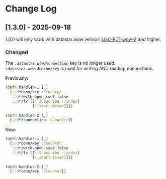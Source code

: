 # Change Log

## [1.3.0] - 2025-09-18

1.3.0 will only work with datastar.wow version [1.0.0-RC1-wow-2](https://clojars.org/com.github.brianium/datastar.wow) and higher.

### Changed

The `:datastar.wow/connection` key is no longer used. `:datastar.wow.deacon/key` is used for writing AND reading connections.

Previously:

```clojure
(defn handler-1 [_]
  {::d*conn/key ::counter
   ::d*/with-open-sse? false
   ::d*/fx [[::subscribe ::index]
            [::start-timer]]})
			
(defn handler-2 [_]
  {::d*/connection ::counter})
```

Now:

```clojure
(defn handler-1 [_]
  {::d*conn/key ::counter
   ::d*/with-open-sse? false
   ::d*/fx [[::subscribe ::index]
            [::start-timer]]})
			
(defn handler-2 [_]
  {::d*conn/key ::counter})
```
